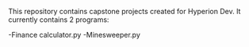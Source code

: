 This repository contains capstone projects created for Hyperion Dev. It currently contains 2 programs:

-Finance calculator.py
-Minesweeper.py
